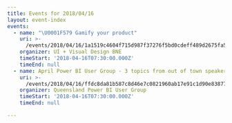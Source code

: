 ```yaml
---
title: Events for 2018/04/16
layout: event-index
events:
  - name: "\U0001F579 Gamify your product"
    uri: >-
      /events/2018/04/16/1a1519c4604f715d987f37276f5bd0cdeff489d2675fa5b0f4e366112dc3021f
    organizer: UI + Visual Design BNE
    timeStart: '2018-04-16T07:30:00.000Z'
    timeEnd: null
  - name: April Power BI User Group - 3 topics from out of town speakers
    uri: >-
      /events/2018/04/16/ffdc8da81b587c8d46e7c0821960ab17e91c1d90e83877cb91d0e398d3ca2f7a
    organizer: Queensland Power BI User Group
    timeStart: '2018-04-16T07:30:00.000Z'
    timeEnd: null

---
```

